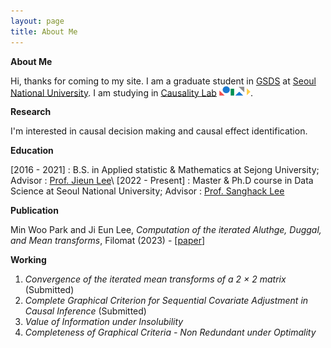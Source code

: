 ```yaml
---
layout: page
title: About Me
---
```


**About Me**

Hi, thanks for coming to my site. I am a graduate student in [GSDS](https://gsds.snu.ac.kr/) at [Seoul National University](https://www.snu.ac.kr/). I am studying in [Causality Lab](https://causality.snu.ac.kr/) <img src="causality_logo.jpg" alt="Causality Logo" style="width:50px; height:auto; display:inline;">.

**Research**

I'm interested in causal decision making and causal effect identification.

**Education**

[2016 - 2021] : B.S. in Applied statistic & Mathematics at Sejong University; Advisor : [Prof. Jieun Lee](https://home.sejong.ac.kr/~jieunlee7/)\\
[2022 - Present] : Master & Ph.D course in Data Science at Seoul National University; Advisor : [Prof. Sanghack Lee](https://www.sanghacklee.me/)

**Publication**

Min Woo Park and Ji Eun Lee, *Computation of the iterated Aluthge, Duggal,
and Mean transforms*, Filomat (2023) - [[paper](https://doiserbia.nb.rs/Article.aspx?ID=0354-51802315843P)]

**Working**

1. *Convergence of the iterated mean transforms of a 2 × 2 matrix* (Submitted)
2. *Complete Graphical Criterion for Sequential Covariate Adjustment in Causal Inference* (Submitted)
3. *Value of Information under Insolubility*
4. *Completeness of Graphical Criteria - Non Redundant under Optimality* 

